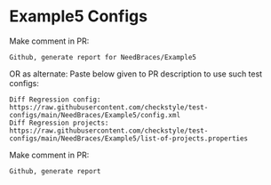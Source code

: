 # Example5 Configs
Make comment in PR:
```
Github, generate report for NeedBraces/Example5
```
OR as alternate:
Paste below given to PR description to use such test configs:
```
Diff Regression config: https://raw.githubusercontent.com/checkstyle/test-configs/main/NeedBraces/Example5/config.xml
Diff Regression projects: https://raw.githubusercontent.com/checkstyle/test-configs/main/NeedBraces/Example5/list-of-projects.properties
```
Make comment in PR:
```
Github, generate report
```
